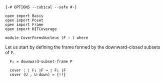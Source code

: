 ```
{-# OPTIONS --cubical --safe #-}

open import Basis
open import Poset
open import Frame
open import HITCoverage

module CoverFormsNucleus (F : ) where
```

Let us start by defining the frame formed by the downward-closed subsets of `P`.

```
  F↓ = downward-subset-frame P
```

```
  cover : ∣ F↓ ∣F → ∣ F↓ ∣F
  cover (U , U-down) = {!!}
```
